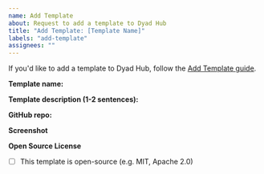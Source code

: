```yaml
---
name: Add Template
about: Request to add a template to Dyad Hub
title: "Add Template: [Template Name]"
labels: "add-template"
assignees: ""
---
```


If you'd like to add a template to Dyad Hub, follow the [Add Template guide](https://alifullstack.alitech.io/docs/templates/add-template).

**Template name:**

**Template description (1-2 sentences):**

**GitHub repo:**

**Screenshot**

<!-- Please attach a screenshot of your template in action -->

**Open Source License**

- [ ] This template is open-source (e.g. MIT, Apache 2.0)
